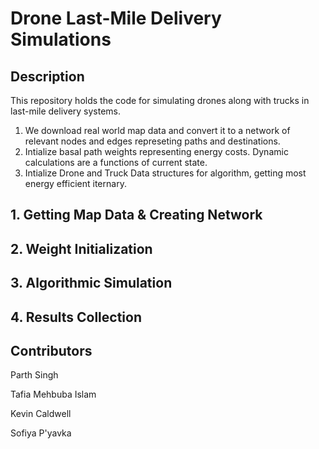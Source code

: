 # Drone Last-Mile Delivery Simulations

## Description

This repository holds the code for simulating drones along with trucks in last-mile delivery systems. 

1. We download real world map data and convert it to a network of relevant nodes and edges represeting paths and destinations.
2. Intialize basal path weights representing energy costs. Dynamic calculations are a functions of current state.
3. Intialize Drone and Truck Data structures for algorithm, getting most energy efficient iternary.

## 1. Getting Map Data & Creating Network

## 2. Weight Initialization

## 3. Algorithmic Simulation

## 4. Results Collection

## Contributors

Parth Singh

Tafia Mehbuba Islam

Kevin Caldwell

Sofiya P'yavka

